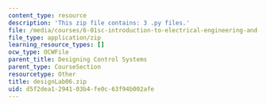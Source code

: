 ```yaml
---
content_type: resource
description: 'This zip file contains: 3 .py files.'
file: /media/courses/6-01sc-introduction-to-electrical-engineering-and-computer-science-i-spring-2011/d5f2dea1294103b4fe0c63f94b002afe_designLab06.zip
file_type: application/zip
learning_resource_types: []
ocw_type: OCWFile
parent_title: Designing Control Systems
parent_type: CourseSection
resourcetype: Other
title: designLab06.zip
uid: d5f2dea1-2941-03b4-fe0c-63f94b002afe
---
```

